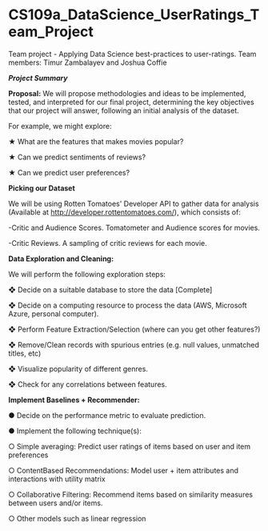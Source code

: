 # CS109a_DataScience_UserRatings_Team_Project
Team project - Applying Data Science best-practices to user-ratings.  Team members: Timur Zambalayev and Joshua Coffie

<b>*Project Summary*</b>

<b>Proposal:</b>
We will propose methodologies and ideas to be implemented, tested, and interpreted for our final project, determining the key objectives that our project will answer, following an initial analysis of the dataset.

For example, we might explore:

★ What are the features that makes movies popular?

★ Can we predict sentiments of reviews?

★ Can we predict user preferences?

<b>Picking our Dataset</b>

We will be using Rotten Tomatoes' Developer API to gather data for analysis (Available at http://developer.rottentomatoes.com/), which consists of:

-Critic and Audience Scores. Tomatometer and Audience scores for movies.

-Critic Reviews. A sampling of critic reviews for each movie.

<b>Data Exploration and Cleaning:</b>

We will perform the following exploration steps:

❖ Decide on a suitable database to store the data [Complete]

❖ Decide on a computing resource to process the data (AWS, Microsoft Azure, personal computer).

❖ Perform Feature Extraction/Selection (where can you get other features?)

❖ Remove/Clean records with spurious entries (e.g. null values, unmatched titles,
etc)

❖ Visualize popularity of different genres.

❖ Check for any correlations between features.


<b>Implement Baselines + Recommender:</b>

● Decide on the performance metric to evaluate prediction.

● Implement the following technique(s):

○ Simple averaging: Predict user ratings of items based on user and item preferences

○ ContentBased Recommendations: Model user + item attributes and interactions with utility matrix

○ Collaborative Filtering: Recommend items based on similarity measures between users and/or items.

○ Other models such as linear regression
